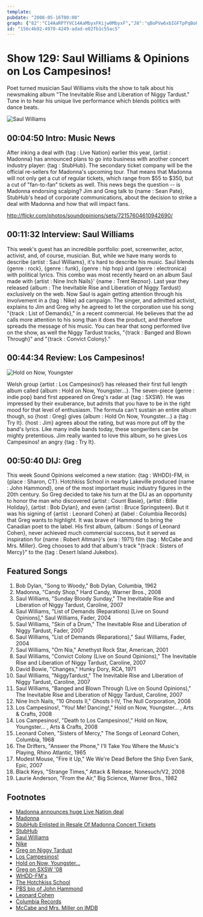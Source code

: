 ```yaml
---
template: 
pubdate: "2008-05-16T00:00"
graph: {"82":"C14AaRPfYVC14AaMbyxFKijw0MbyxF","J8":"qBoPVw6xbIGFTpPqBoPVGyxMwqBoPV3TmBdqBoPVDkkEAqBoPVBMlTxqBoPVVJe9zqBoPVqBoPVrg6MqVJe9zp94wxVJe9zrg6Mq9DvDzrg6Mq31OEhrg6MqGFTpPw6xbI","22A":"7yEXzbUW8I7yEXzyHZ187yEXzFjmkRbUW8IdhnxeBHm1GdhnxeX6cfddhnxe","2CG":"5EZIDtnMXJdoaiItnMXJBLutZdoaiIdoaiIypZ0WdoaiImi0iydoaiIozT8DdoaiIvvYPJZvfHFdoaiIwUdbkypZ0WVDJyVypZ0WBLutZypZ0WVDJyVwUdbkRbzItVDJyVBLYdLRbzIt"}
id: "156c4b92-4970-4249-adad-e02fb1c55ac5"
---
```






# Show 129: Saul Williams & Opinions on Los Campesinos!

Poet turned musician Saul Williams visits the show to talk about his newsmaking album "The Inevitable Rise and Liberation of Niggy Tardust." Tune in to hear his unique live performance which blends politics with dance beats.

![Saul Williams](https://static.soundopinions.org/images/2008/saulwilliams.jpg)



## 00:04:50 Intro: Music News

After inking a deal with {tag : Live Nation} earlier this year, {artist : Madonna} has announced plans to go into business with another concert industry player: {tag : StubHub}. The secondary ticket company will be the official re-sellers for Madonna's upcoming tour. That means that Madonna will not only get a cut of regular tickets, which range from $55 to $350, but a cut of "fan-to-fan" tickets as well. This news begs the question -- is Madonna endorsing scalping? Jim and Greg talk to {name : Sean Pate}, StubHub's head of corporate communications, about the decision to strike a deal with Madonna and how that will impact fans.

http://flickr.com/photos/soundopinions/sets/72157604610942690/



## 00:11:32 Interview: Saul Williams

This week's guest has an incredible portfolio: poet, screenwriter, actor, activist, and, of course, musician. But, while we have many words to describe {artist : Saul Williams}, it's hard to describe his music. Saul blends {genre : rock}, {genre : funk}, {genre : hip hop} and {genre : electronica} with political lyrics. This combo was most recently heard on an album Saul made with {artist : Nine Inch Nails}' {name : Trent Reznor}. Last year they released {album : The Inevitable Rise and Liberation of Niggy Tardust} exclusively on the web. Now Saul is again getting attention through his involvement in a {tag : Nike} ad campaign. The singer, and admitted activist, explains to Jim and Greg why he agreed to let the corporation use his song "{track : List of Demands}," in a recent commercial. He believes that the ad calls more attention to his song than it does the product, and therefore spreads the message of his music. You can hear that song performed live on the show, as well the Niggy Tardust tracks, "{track : Banged and Blown Through}" and "{track : Convict Colony}."



## 00:44:34 Review: Los Campesinos!

![Hold on Now, Youngster](https://static.soundopinions.org/assets/129/22A0.jpg)

Welsh group {artist : Los Campesinos!} has released their first full length album called {album : Hold on Now, Youngster...}. The seven-piece {genre : indie pop} band first appeared on Greg's radar at {tag : SXSW}. He was impressed by their exuberance, but admits that you have to be in the right mood for that level of enthusiasm. The formula can't sustain an entire album though, so {host : Greg} gives {album : Hold On Now, Youngster...} a {tag : Try It}. {host : Jim} agrees about the rating, but was more put off by the band's lyrics. Like many indie bands today, these songwriters can be mighty pretentious. Jim really wanted to love this album, so he gives Los Campesinos! an angry {tag : Try It}.



## 00:50:40 DIJ: Greg

This week Sound Opinions welcomed a new station: {tag : WHDD}-FM, in {place : Sharon, CT}. Hotchkiss School in nearby Lakeville produced {name : John Hammond}, one of the most important music industry figures in the 20th century. So Greg decided to take his turn at the DIJ as an opportunity to honor the man who discovered {artist : Count Basie}, {artist : Billie Holiday}, {artist : Bob Dylan}, and even {artist : Bruce Springsteen}. But it was his signing of {artist : Leonard Cohen} at {label : Columbia Records} that Greg wants to highlight. It was brave of Hammond to bring the Canadian poet to the label. His first album, {album : Songs of Leonard Cohen}, never achieved much commercial success, but it served as inspiration for {name : Robert Altman}'s {era : 1971} film {tag : McCabe and Mrs. Miller}. Greg chooses to add that album's track "{track : Sisters of Mercy}" to the {tag : Desert Island Jukebox}.



## Featured Songs

1. Bob Dylan, "Song to Woody," Bob Dylan, Columbia, 1962
2. Madonna, "Candy Shop," Hard Candy, Warner Bros., 2008
3. Saul Williams, "Sunday Bloody Sunday," The Inevitable Rise and Liberation of Niggy Tardust, Caroline, 2007
4. Saul Williams, "List of Demands (Reparations) [Live on Sound Opinions]," Saul Williams, Fader, 2004
5. Saul Williams, "Skin of a Drum," The Inevitable Rise and Liberation of Niggy Tardust, Fader, 2007
6. Saul Williams, "List of Demands (Reparations)," Saul Williams, Fader, 2004
7. Saul Williams, "Om Nia," Amethyst Rock Star, American, 2001
8. Saul Williams, "Convict Colony (Live on Sound Opinions)," The Inevitable Rise and Liberation of Niggy Tardust, Caroline, 2007
9. David Bowie, "Changes," Hunky Dory, RCA, 1971
10. Saul Williams, "NiggyTardust," The Inevitable Rise and Liberation of Niggy Tardust, Caroline, 2007
11. Saul Williams, "Banged and Blown Through (Live on Sound Opinions)," The Inevitable Rise and Liberation of Niggy Tardust, Caroline, 2007
12. Nine Inch Nails, "10 Ghosts II," Ghosts I-IV, The Null Corporation, 2008
13. Los Campesinos!, "You! Me! Dancing!," Hold on Now, Youngster... , Arts & Crafts, 2008
14. Los Campesinos!, "Death to Los Campesinos!," Hold on Now, Youngster... , Arts & Crafts, 2008
15. Leonard Cohen, "Sisters of Mercy," The Songs of Leonard Cohen, Columbia, 1968
16. The Drifters, "Answer the Phone," I'll Take You Where the Music's Playing, Rhino Atlantic, 1965
17. Modest Mouse, "Fire it Up," We We're Dead Before the Ship Even Sank, Epic, 2007
18. Black Keys, "Strange Times," Attack & Release, Nonesuch/V2, 2008
19. Laurie Anderson, "From the Air," Big Science, Warner Bros., 1982



## Footnotes

- [Madonna announces huge Live Nation deal](http://www.msnbc.msn.com/id/21324512/)
- [Madonna](http://www.madonna.com/)
- [StubHub Enlisted in Resale Of Madonna Concert Tickets](http://online.wsj.com/article/SB121028659029779015.html?mod=googlenews_wsj)
- [StubHub](http://www.stubhub.com/)
- [Saul Williams](http://www.myspace.com/saulwilliams)
- [Nike](http://www.nike.com/)
- [Greg on Niggy Tardust](http://leisureblogs.chicagotribune.com/turn_it_up/2008/04/saul-williams-s.html)
- [Los Campesinos!](http://www.loscampesinos.com/)
- [Hold on Now, Youngster...](http://www.metacritic.com/music/hold-on-now-youngster/los-campesinos!)
- [Greg on SXSW '08](http://leisureblogs.chicagotribune.com/turn_it_up/2008/03/south-by-sout-1.html)
- [WHDD-FM's](http://www.whddfm.com/)
- [The Hotchkiss School](http://www.hotchkiss.org/)
- [PBS bio of John Hammond](http://www.pbs.org/wnet/americanmasters/database/hammond_j.html)
- [Leonard Cohen](http://www.leonardcohen.com/)
- [Columbia Records](http://www.columbiarecords.com/)
- [McCabe and Mrs. Miller on IMDB](http://www.imdb.com/title/tt0067411/)